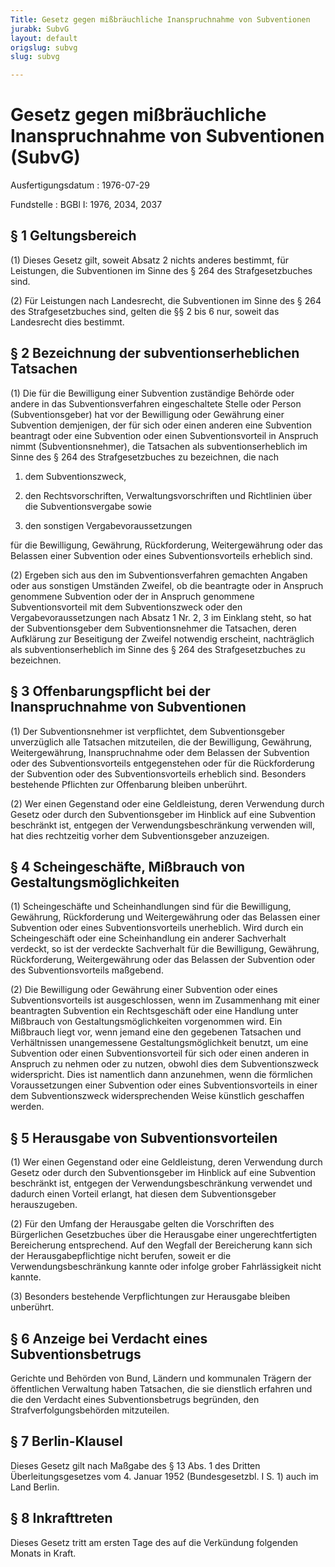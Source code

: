 ```yaml
---
Title: Gesetz gegen mißbräuchliche Inanspruchnahme von Subventionen
jurabk: SubvG
layout: default
origslug: subvg
slug: subvg

---
```


# Gesetz gegen mißbräuchliche Inanspruchnahme von Subventionen (SubvG)

Ausfertigungsdatum
:   1976-07-29

Fundstelle
:   BGBl I: 1976, 2034, 2037



## § 1 Geltungsbereich

(1) Dieses Gesetz gilt, soweit Absatz 2 nichts anderes bestimmt, für Leistungen, die Subventionen im Sinne des § 264 des Strafgesetzbuches sind.

(2) Für Leistungen nach Landesrecht, die Subventionen im Sinne des § 264 des Strafgesetzbuches sind, gelten die §§ 2 bis 6 nur, soweit das Landesrecht dies bestimmt.


## § 2 Bezeichnung der subventionserheblichen Tatsachen

(1) Die für die Bewilligung einer Subvention zuständige Behörde oder andere in das Subventionsverfahren eingeschaltete Stelle oder Person (Subventionsgeber) hat vor der Bewilligung oder Gewährung einer Subvention demjenigen, der für sich oder einen anderen eine Subvention beantragt oder eine Subvention oder einen Subventionsvorteil in Anspruch nimmt (Subventionsnehmer), die Tatsachen als subventionserheblich im Sinne des § 264 des Strafgesetzbuches zu bezeichnen, die nach

1.  dem Subventionszweck,


2.  den Rechtsvorschriften, Verwaltungsvorschriften und Richtlinien über die Subventionsvergabe sowie


3.  den sonstigen Vergabevoraussetzungen



für die Bewilligung, Gewährung, Rückforderung, Weitergewährung oder das Belassen einer Subvention oder eines Subventionsvorteils erheblich sind.

(2) Ergeben sich aus den im Subventionsverfahren gemachten Angaben oder aus sonstigen Umständen Zweifel, ob die beantragte oder in Anspruch genommene Subvention oder der in Anspruch genommene Subventionsvorteil mit dem Subventionszweck oder den Vergabevoraussetzungen nach Absatz 1 Nr. 2, 3 im Einklang steht, so hat der Subventionsgeber dem Subventionsnehmer die Tatsachen, deren Aufklärung zur Beseitigung der Zweifel notwendig erscheint, nachträglich als subventionserheblich im Sinne des § 264 des Strafgesetzbuches zu bezeichnen.


## § 3 Offenbarungspflicht bei der Inanspruchnahme von Subventionen

(1) Der Subventionsnehmer ist verpflichtet, dem Subventionsgeber unverzüglich alle Tatsachen mitzuteilen, die der Bewilligung, Gewährung, Weitergewährung, Inanspruchnahme oder dem Belassen der Subvention oder des Subventionsvorteils entgegenstehen oder für die Rückforderung der Subvention oder des Subventionsvorteils erheblich sind. Besonders bestehende Pflichten zur Offenbarung bleiben unberührt.

(2) Wer einen Gegenstand oder eine Geldleistung, deren Verwendung durch Gesetz oder durch den Subventionsgeber im Hinblick auf eine Subvention beschränkt ist, entgegen der Verwendungsbeschränkung verwenden will, hat dies rechtzeitig vorher dem Subventionsgeber anzuzeigen.


## § 4 Scheingeschäfte, Mißbrauch von Gestaltungsmöglichkeiten

(1) Scheingeschäfte und Scheinhandlungen sind für die Bewilligung, Gewährung, Rückforderung und Weitergewährung oder das Belassen einer Subvention oder eines Subventionsvorteils unerheblich. Wird durch ein Scheingeschäft oder eine Scheinhandlung ein anderer Sachverhalt verdeckt, so ist der verdeckte Sachverhalt für die Bewilligung, Gewährung, Rückforderung, Weitergewährung oder das Belassen der Subvention oder des Subventionsvorteils maßgebend.

(2) Die Bewilligung oder Gewährung einer Subvention oder eines Subventionsvorteils ist ausgeschlossen, wenn im Zusammenhang mit einer beantragten Subvention ein Rechtsgeschäft oder eine Handlung unter Mißbrauch von Gestaltungsmöglichkeiten vorgenommen wird. Ein Mißbrauch liegt vor, wenn jemand eine den gegebenen Tatsachen und Verhältnissen unangemessene Gestaltungsmöglichkeit benutzt, um eine Subvention oder einen Subventionsvorteil für sich oder einen anderen in Anspruch zu nehmen oder zu nutzen, obwohl dies dem Subventionszweck widerspricht. Dies ist namentlich dann anzunehmen, wenn die förmlichen Voraussetzungen einer Subvention oder eines Subventionsvorteils in einer dem Subventionszweck widersprechenden Weise künstlich geschaffen werden.


## § 5 Herausgabe von Subventionsvorteilen

(1) Wer einen Gegenstand oder eine Geldleistung, deren Verwendung durch Gesetz oder durch den Subventionsgeber im Hinblick auf eine Subvention beschränkt ist, entgegen der Verwendungsbeschränkung verwendet und dadurch einen Vorteil erlangt, hat diesen dem Subventionsgeber herauszugeben.

(2) Für den Umfang der Herausgabe gelten die Vorschriften des Bürgerlichen Gesetzbuches über die Herausgabe einer ungerechtfertigten Bereicherung entsprechend. Auf den Wegfall der Bereicherung kann sich der Herausgabepflichtige nicht berufen, soweit er die Verwendungsbeschränkung kannte oder infolge grober Fahrlässigkeit nicht kannte.

(3) Besonders bestehende Verpflichtungen zur Herausgabe bleiben unberührt.


## § 6 Anzeige bei Verdacht eines Subventionsbetrugs

Gerichte und Behörden von Bund, Ländern und kommunalen Trägern der öffentlichen Verwaltung haben Tatsachen, die sie dienstlich erfahren und die den Verdacht eines Subventionsbetrugs begründen, den Strafverfolgungsbehörden mitzuteilen.


## § 7 Berlin-Klausel

Dieses Gesetz gilt nach Maßgabe des § 13 Abs. 1 des Dritten Überleitungsgesetzes vom 4. Januar 1952 (Bundesgesetzbl. I S. 1) auch im Land Berlin.


## § 8 Inkrafttreten

Dieses Gesetz tritt am ersten Tage des auf die Verkündung folgenden Monats in Kraft.


